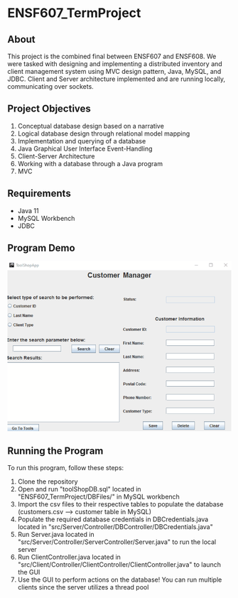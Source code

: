 # ENSF607_TermProject

## About
This project is the combined final between ENSF607 and ENSF608. We were tasked with designing and implementing a 
distributed inventory and client management system using MVC design pattern, Java, MySQL, and JDBC. 
Client and Server architecture implemented and are running locally, communicating over sockets.

## Project Objectives
1. Conceptual database design based on a narrative
2. Logical database design through relational model mapping
3. Implementation and querying of a database
4. Java Graphical User Interface Event-Handling
5. Client-Server Architecture
6. Working with a database through a Java program
7. MVC

## Requirements
- Java 11
- MySQL Workbench
- JDBC

## Program Demo
![](program_demo.gif)

## Running the Program
To run this program, follow these steps:

1. Clone the repository
2. Open and run "toolShopDB.sql" located in "ENSF607_TermProject/DBFiles/" in MySQL workbench
3. Import the csv files to their respective tables to populate the database (customers.csv --> customer table in MySQL)
4. Populate the required database credentials in DBCredentials.java located in "src/Server/Controller/DBController/DBCredentials.java"
5. Run Server.java located in "src/Server/Controller/ServerController/Server.java" to run the local server
6. Run ClientController.java located in "src/Client/Controller/ClientController/ClientController.java" to launch the GUI
7. Use the GUI to perform actions on the database! You can run multiple clients since the server utilizes a thread pool
